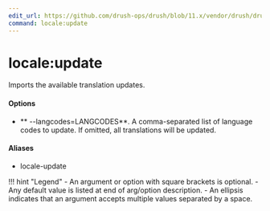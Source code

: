 ```yaml
---
edit_url: https://github.com/drush-ops/drush/blob/11.x/vendor/drush/drush/src/Drupal/Commands/core/LocaleCommands.php
command: locale:update
---
```

# locale:update

Imports the available translation updates.

#### Options

- ** --langcodes=LANGCODES**. A comma-separated list of language codes to update. If omitted, all translations will be updated.

#### Aliases

- locale-update

!!! hint "Legend"
    - An argument or option with square brackets is optional.
    - Any default value is listed at end of arg/option description.
    - An ellipsis indicates that an argument accepts multiple values separated by a space.